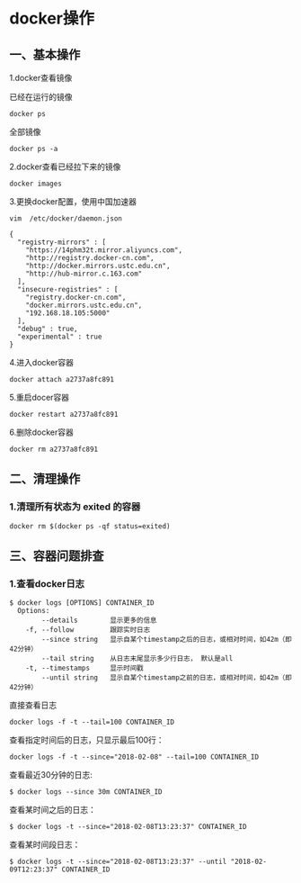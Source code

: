 # docker操作

## 一、基本操作

1.docker查看镜像

已经在运行的镜像

```
docker ps
```

全部镜像

```
docker ps -a
```

2.docker查看已经拉下来的镜像

```
docker images
```

3.更换docker配置，使用中国加速器

```
vim  /etc/docker/daemon.json
```

```
{
  "registry-mirrors" : [
    "https://14phm32t.mirror.aliyuncs.com",
    "http://registry.docker-cn.com",
    "http://docker.mirrors.ustc.edu.cn",
    "http://hub-mirror.c.163.com"
  ],
  "insecure-registries" : [
    "registry.docker-cn.com",
    "docker.mirrors.ustc.edu.cn",
    "192.168.18.105:5000"
  ],
  "debug" : true,
  "experimental" : true
}
```

4.进入docker容器

```
docker attach a2737a8fc891
```

5.重启docer容器

```
docker restart a2737a8fc891
```

6.删除docker容器

```
docker rm a2737a8fc891
```

## 二、清理操作

### 1.清理所有状态为 exited 的容器

```
docker rm $(docker ps -qf status=exited)
```

## 三、容器问题排查

### 1.查看docker日志

```shell
$ docker logs [OPTIONS] CONTAINER_ID
  Options:
        --details        显示更多的信息
    -f, --follow         跟踪实时日志
        --since string   显示自某个timestamp之后的日志，或相对时间，如42m（即42分钟）
        --tail string    从日志末尾显示多少行日志， 默认是all
    -t, --timestamps     显示时间戳
        --until string   显示自某个timestamp之前的日志，或相对时间，如42m（即42分钟）
```

直接查看日志

```
docker logs -f -t --tail=100 CONTAINER_ID
```

查看指定时间后的日志，只显示最后100行：

```shell
docker logs -f -t --since="2018-02-08" --tail=100 CONTAINER_ID
```

查看最近30分钟的日志:

```shell
$ docker logs --since 30m CONTAINER_ID
```

查看某时间之后的日志：

```shell
$ docker logs -t --since="2018-02-08T13:23:37" CONTAINER_ID
```

查看某时间段日志：

```shell
$ docker logs -t --since="2018-02-08T13:23:37" --until "2018-02-09T12:23:37" CONTAINER_ID
```

